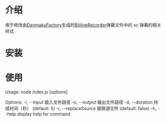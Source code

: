 # 介绍

用于修改由[DanmakuFactory](https://github.com/hihkm/DanmakuFactory)生成的[BililiveRecorder](https://github.com/BililiveRecorder/BililiveRecorder)弹幕文件中的 sc 弹幕的相关样式

# 安装

# 使用

Usage: node index.js [options]

Options:
-i, --input <type> 输入文件路径
-o, --output <type> 输出文件路径
-d, --duration <number> 持续时间（秒） (default: 5)
-r, --replaceSource 替换源文件 (default: false)
-h, --help display help for command
